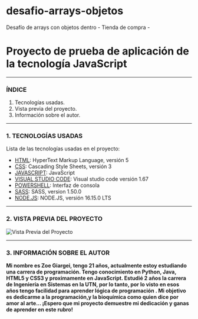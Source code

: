 # desafio-arrays-objetos
Desafío de arrays con objetos dentro - Tienda de compra -

# Proyecto de prueba de aplicación de la tecnología JavaScript
***

### ÍNDICE

1. Tecnologías usadas.
2. Vista previa del proyecto.
3. Información sobre el autor.

***

### 1. TECNOLOGÍAS USADAS

Lista de las tecnologías usadas en el proyecto:

* [HTML](https://g.co/kgs/NWRvhW): HyperText Markup Language, versión 5
* [CSS](https://es.wikipedia.org/wiki/CSS): Cascading Style Sheets, versión 3
* [JAVASCRIPT](https://g.co/kgs/6P9Pte): JavaScript
* [VISUAL STUDIO CODE](https://code.visualstudio.com/): Visual studio code versión  1.67
* [POWERSHELL](https://g.co/kgs/m7Fty2): Interfaz de consola
* [SASS](https://sass-lang.com/): SASS, version 1.50.0
* [NODE.JS](https://nodejs.org/es/): NODE.JS, versión 16.15.0 LTS

***

### 2. VISTA PREVIA DEL PROYECTO

![Vista Previa del Proyecto](https://user-images.githubusercontent.com/48769662/177606126-8f3c72c1-5b57-4d90-a2f0-d3ac76f68f6f.png)

***

### 3. INFORMACIÓN SOBRE EL AUTOR

**Mi nombre es Zoe Giargei, tengo 21 años, actualmente estoy estudiando una carrera de programación. Tengo conocimiento en Python, Java, HTML5 y CSS3 y proximamente en JavaScript. Estudié 2 años la carrera de Ingeniería en Sistemas en la UTN, por lo tanto, por lo visto en esos años tengo facilidad para aprender lógica de programación . Mi objetivo es dedicarme a la programación,y la bioquímica como quien dice por amor al arte... ¡Espero que mi proyecto demuestre mi dedicación y ganas de aprender en este rubro!**
